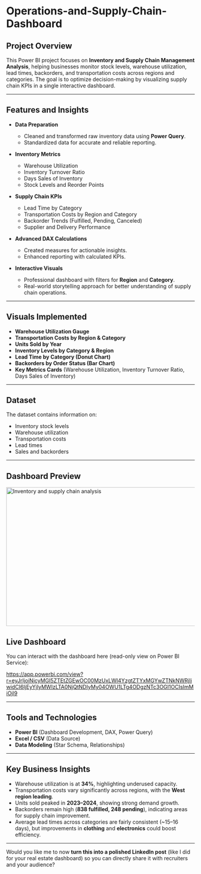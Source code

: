 # Operations-and-Supply-Chain-Dashboard


##  Project Overview

This Power BI project focuses on **Inventory and Supply Chain Management Analysis**, helping businesses monitor stock levels, warehouse utilization, lead times, backorders, and transportation costs across regions and categories. The goal is to optimize decision-making by visualizing supply chain KPIs in a single interactive dashboard.

---

##  Features and Insights

* **Data Preparation**

  * Cleaned and transformed raw inventory data using **Power Query**.
  * Standardized data for accurate and reliable reporting.

* **Inventory Metrics**

  * Warehouse Utilization
  * Inventory Turnover Ratio
  * Days Sales of Inventory
  * Stock Levels and Reorder Points

* **Supply Chain KPIs**

  * Lead Time by Category
  * Transportation Costs by Region and Category
  * Backorder Trends (Fulfilled, Pending, Canceled)
  * Supplier and Delivery Performance

* **Advanced DAX Calculations**

  * Created measures for actionable insights.
  * Enhanced reporting with calculated KPIs.

* **Interactive Visuals**

  * Professional dashboard with filters for **Region** and **Category**.
  * Real-world storytelling approach for better understanding of supply chain operations.

---

##  Visuals Implemented

* **Warehouse Utilization Gauge**
* **Transportation Costs by Region & Category**
* **Units Sold by Year**
* **Inventory Levels by Category & Region**
* **Lead Time by Category (Donut Chart)**
* **Backorders by Order Status (Bar Chart)**
* **Key Metrics Cards** (Warehouse Utilization, Inventory Turnover Ratio, Days Sales of Inventory)

---

##  Dataset

The dataset contains information on:

* Inventory stock levels
* Warehouse utilization
* Transportation costs
* Lead times
* Sales and backorders
  

---

##  Dashboard Preview

<img width="712" height="371" alt="Inventory and supply chain analysis" src="https://github.com/user-attachments/assets/dfac9755-4fda-487e-a01a-e20614ca5e15" />

##  Live Dashboard
You can interact with the dashboard here (read-only view on Power BI Service):  
 
https://app.powerbi.com/view?r=eyJrIjoiNjcyMGI5ZTEtZGEwOC00MzUxLWI4YzgtZTYxMGYwZTNkNWRjIiwidCI6IjEyYjIyMWIzLTA0NjQtNDIyMy04OWU1LTg4ODgzNTc3OGI1OCIsImMiOjl9


---

##  Tools and Technologies

* **Power BI** (Dashboard Development, DAX, Power Query)
* **Excel / CSV** (Data Source)
* **Data Modeling** (Star Schema, Relationships)

---

##  Key Business Insights

* Warehouse utilization is at **34%**, highlighting underused capacity.
* Transportation costs vary significantly across regions, with the **West region leading**.
* Units sold peaked in **2023–2024**, showing strong demand growth.
* Backorders remain high (**838 fulfilled, 248 pending**), indicating areas for supply chain improvement.
* Average lead times across categories are fairly consistent (\~15–16 days), but improvements in **clothing** and **electronics** could boost efficiency.

---



Would you like me to now **turn this into a polished LinkedIn post** (like I did for your real estate dashboard) so you can directly share it with recruiters and your audience?
